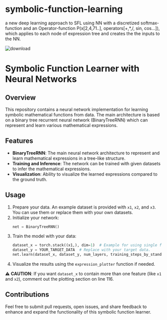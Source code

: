 # symbolic-function-learning
a new deep learning approach to SFL using NN with a discretized softmax-function and an Operator-function P(x[2,4,71..], operators[+,*,/, sin, cos...]), which applies to each node of expression tree and creates the the inputs to the NN.


![download](https://github.com/Nikakhtar/symbolic-function-learning/assets/47872183/de26b145-fcd5-4871-bb6c-5b056e74222d)
# Symbolic Function Learner with Neural Networks

## Overview
This repository contains a neural network implementation for learning symbolic mathematical functions from data. The main architecture is based on a binary tree recurrent neural network (BinaryTreeRNN) which can represent and learn various mathematical expressions.

## Features
- **BinaryTreeRNN**: The main neural network architecture to represent and learn mathematical expressions in a tree-like structure.
- **Training and Inference**: The network can be trained with given datasets to infer the mathematical expressions.
- **Visualization**: Ability to visualize the learned expressions compared to the ground truth.

## Usage
1. Prepare your data. An example dataset is provided with `x1`, `x2`, and `x3`. You can use them or replace them with your own datasets.
2. Initialize your network:
   ```python
   net = BinaryTreeRNN()
   ```
3. Train the model with your data:
   ```python
   dataset_x = torch.stack((x1,), dim=1)  # Example for using single feature x1.
   dataset_y = YOUR_TARGET_DATA  # Replace with your target data.
   net.learn(dataset_x, dataset_y, num_layers, training_steps_by_standard_softmax, training_steps_by_softmax_prime, lr, lambda_L1)
   ```
4. Visualize the results using the `expression_plotter` function if needed.

⚠ **CAUTION**: If you want `dataset_x` to contain more than one feature (like `x1` and `x2`), comment out the plotting section on line 116.

## Contributions
Feel free to submit pull requests, open issues, and share feedback to enhance and expand the functionality of this symbolic function learner.
